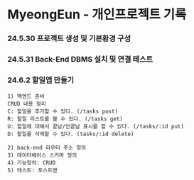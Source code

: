 # MyeongEun - 개인프로젝트 기록

### 24.5.30 프로젝트 생성 및 기본환경 구성

### 24.5.31 Back-End DBMS 설치 및 연결 테스트

### 24.6.2 할일앱 만들기
````
1) 백엔드 준비
CRUD 내용 정리
C: 할일을 추가할 수 있다. (/tasks post)
R: 할일 리스트를 볼 수 있다. (/tasks get)
U: 할일에 대해서 끝남/안끝남 표시를 할 수 있다. (/tasks/:id put)
D: 할일을 삭제할 수 있다. (tasks/:id delete)

2) back-end 라우터 주소 정의
3) 데이터베이스 스키마 정의
4) 기능정의: CRUD
5) 테스트: 포스트맨
````